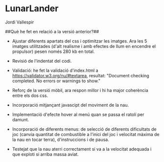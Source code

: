 # LunarLander
Jordi Vallespir

##Què he fet en relació a la versió anterior?##

- Ajustar diferents apartats del css i optimitzar les imatges. Ara les 5 imatges utilitzades (d'alt realisme i amb efectes de llum en encendre el propulsor) pesen només 280 kb en total. 

- Revisió de l'indentat del codi. 

- Validació: he fet la validació d'index.html a https://validator.w3.org/nu/#textarea, resultat: "Document checking completed. No errors or warnings to show."

- Reforç de la versió mòbil, ara respon millor i hi ha major coherència entre els dos css. 

- Incorporació mitjançant javascipt del moviment de la nau.

- Implementació d'efecte hover al menú quan se passa el ratolí per damunt. 

- Incorporació de diferents menus: de selecció de diferents dificultats de joc (canvia quantitat de combustible a l'inici del joc i velocitat màxima de la nau en tocar terra), d'instruccions i de pausa. 

- Testejat que la nau aterri correctament si va a la velocitat adequada i que exploti si arriba massa aviat. 


